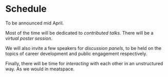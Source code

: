 # Schedule

To be announced mid April.

Most of the time will be dedicated to _contributed talks_.
There will be a _virtual poster session_.

We will also invite a few speakers for _discussion panels_, to be held on the
topics of career development and public engagement respectively.

Finally, there will be time for _interacting_ with each other in an
unstructured way. As we would in meatspace.
